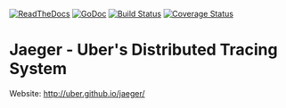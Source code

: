 [![ReadTheDocs][doc-img]][doc] [![GoDoc][godoc-img]][godoc] [![Build Status][ci-img]][ci] [![Coverage Status][cov-img]][cov]

# Jaeger - Uber's Distributed Tracing System

Website: http://uber.github.io/jaeger/

[doc-img]: https://readthedocs.org/projects/jaeger/badge/?version=latest
[doc]: http://jaeger.readthedocs.org/en/latest/
[godoc-img]: https://godoc.org/github.com/uber/jaeger?status.svg
[godoc]: https://godoc.org/github.com/uber/jaeger
[ci-img]: https://travis-ci.org/uber/jaeger.svg?branch=master
[ci]: https://travis-ci.org/uber/jaeger
[cov-img]: https://coveralls.io/repos/uber/jaeger/badge.svg?branch=master&service=github
[cov]: https://coveralls.io/github/uber/jaeger?branch=master

